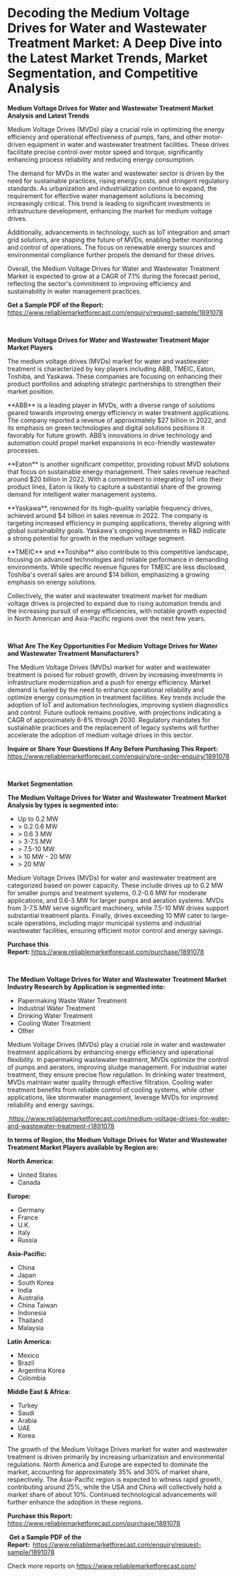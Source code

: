 <p><h1>Decoding the Medium Voltage Drives for Water and Wastewater Treatment Market: A Deep Dive into the Latest Market Trends, Market Segmentation, and Competitive Analysis</h1></p><p><strong>Medium Voltage Drives for Water and Wastewater Treatment Market Analysis and Latest Trends</strong></p>
<p><p>Medium Voltage Drives (MVDs) play a crucial role in optimizing the energy efficiency and operational effectiveness of pumps, fans, and other motor-driven equipment in water and wastewater treatment facilities. These drives facilitate precise control over motor speed and torque, significantly enhancing process reliability and reducing energy consumption.</p><p>The demand for MVDs in the water and wastewater sector is driven by the need for sustainable practices, rising energy costs, and stringent regulatory standards. As urbanization and industrialization continue to expand, the requirement for effective water management solutions is becoming increasingly critical. This trend is leading to significant investments in infrastructure development, enhancing the market for medium voltage drives.</p><p>Additionally, advancements in technology, such as IoT integration and smart grid solutions, are shaping the future of MVDs, enabling better monitoring and control of operations. The focus on renewable energy sources and environmental compliance further propels the demand for these drives.</p><p>Overall, the Medium Voltage Drives for Water and Wastewater Treatment Market is expected to grow at a CAGR of 7.1% during the forecast period, reflecting the sector's commitment to improving efficiency and sustainability in water management practices.</p></p>
<p><strong>Get a Sample PDF of the Report:&nbsp;</strong> <a href="https://www.reliablemarketforecast.com/enquiry/request-sample/1891078?utm_campaign=1108&utm_medium=2&utm_source=Github&utm_content=ia&utm_term=14012025&utm_id=medium-voltage-drives-for-water-and-wastewater-treatment">https://www.reliablemarketforecast.com/enquiry/request-sample/1891078</a></p>
<p>&nbsp;</p>
<p><strong>Medium Voltage Drives for Water and Wastewater Treatment Major Market Players</strong></p>
<p><p>The medium voltage drives (MVDs) market for water and wastewater treatment is characterized by key players including ABB, TMEIC, Eaton, Toshiba, and Yaskawa. These companies are focusing on enhancing their product portfolios and adopting strategic partnerships to strengthen their market position.</p><p>**ABB** is a leading player in MVDs, with a diverse range of solutions geared towards improving energy efficiency in water treatment applications. The company reported a revenue of approximately $27 billion in 2022, and its emphasis on green technologies and digital solutions positions it favorably for future growth. ABB’s innovations in drive technology and automation could propel market expansions in eco-friendly wastewater processes.</p><p>**Eaton** is another significant competitor, providing robust MVD solutions that focus on sustainable energy management. Their sales revenue reached around $20 billion in 2022. With a commitment to integrating IoT into their product lines, Eaton is likely to capture a substantial share of the growing demand for intelligent water management systems.</p><p>**Yaskawa**, renowned for its high-quality variable frequency drives, achieved around $4 billion in sales revenue in 2022. The company is targeting increased efficiency in pumping applications, thereby aligning with global sustainability goals. Yaskawa's ongoing investments in R&D indicate a strong potential for growth in the medium voltage segment.</p><p>**TMEIC** and **Toshiba** also contribute to this competitive landscape, focusing on advanced technologies and reliable performance in demanding environments. While specific revenue figures for TMEIC are less disclosed, Toshiba's overall sales are around $14 billion, emphasizing a growing emphasis on energy solutions.</p><p>Collectively, the water and wastewater treatment market for medium voltage drives is projected to expand due to rising automation trends and the increasing pursuit of energy efficiencies, with notable growth expected in North American and Asia-Pacific regions over the next few years.</p></p>
<p>&nbsp;</p>
<p><strong>What Are The Key Opportunities For Medium Voltage Drives for Water and Wastewater Treatment Manufacturers?</strong></p>
<p><p>The Medium Voltage Drives (MVDs) market for water and wastewater treatment is poised for robust growth, driven by increasing investments in infrastructure modernization and a push for energy efficiency. Market demand is fueled by the need to enhance operational reliability and optimize energy consumption in treatment facilities. Key trends include the adoption of IoT and automation technologies, improving system diagnostics and control. Future outlook remains positive, with projections indicating a CAGR of approximately 6-8% through 2030. Regulatory mandates for sustainable practices and the replacement of legacy systems will further accelerate the adoption of medium voltage drives in this sector.</p></p>
<p><strong>Inquire or Share Your Questions If Any Before Purchasing This Report:</strong> <a href="https://www.reliablemarketforecast.com/enquiry/pre-order-enquiry/1891078?utm_campaign=1108&utm_medium=2&utm_source=Github&utm_content=ia&utm_term=14012025&utm_id=medium-voltage-drives-for-water-and-wastewater-treatment">https://www.reliablemarketforecast.com/enquiry/pre-order-enquiry/1891078</a></p>
<p>&nbsp;</p>
<p><strong>Market Segmentation</strong></p>
<p><strong>The Medium Voltage Drives for Water and Wastewater Treatment Market Analysis by types is segmented into:</strong></p>
<p><ul><li>Up to 0.2 MW</li><li>> 0.2 0.6 MW</li><li>> 0.6 3 MW</li><li>> 3-7.5 MW</li><li>> 7.5-10 MW</li><li>> 10 MW - 20 MW</li><li>> 20 MW</li></ul></p>
<p><p>Medium Voltage Drives (MVDs) for water and wastewater treatment are categorized based on power capacity. These include drives up to 0.2 MW for smaller pumps and treatment systems, 0.2-0.6 MW for moderate applications, and 0.6-3 MW for larger pumps and aeration systems. MVDs from 3-7.5 MW serve significant machinery, while 7.5-10 MW drives support substantial treatment plants. Finally, drives exceeding 10 MW cater to large-scale operations, including major municipal systems and industrial wastewater facilities, ensuring efficient motor control and energy savings.</p></p>
<p><strong>Purchase this Report:&nbsp;</strong><a href="https://www.reliablemarketforecast.com/purchase/1891078?utm_campaign=1108&utm_medium=2&utm_source=Github&utm_content=ia&utm_term=14012025&utm_id=medium-voltage-drives-for-water-and-wastewater-treatment">https://www.reliablemarketforecast.com/purchase/1891078</a></p>
<p>&nbsp;</p>
<p><strong>The Medium Voltage Drives for Water and Wastewater Treatment Market Industry Research by Application is segmented into:</strong></p>
<p><ul><li>Papermaking Waste Water Treatment</li><li>Industrial Water Treatment</li><li>Drinking Water Treatment</li><li>Cooling Water Treatment</li><li>Other</li></ul></p>
<p><p>Medium Voltage Drives (MVDs) play a crucial role in water and wastewater treatment applications by enhancing energy efficiency and operational flexibility. In papermaking wastewater treatment, MVDs optimize the control of pumps and aerators, improving sludge management. For industrial water treatment, they ensure precise flow regulation. In drinking water treatment, MVDs maintain water quality through effective filtration. Cooling water treatment benefits from reliable control of cooling systems, while other applications, like stormwater management, leverage MVDs for improved reliability and energy savings.</p></p>
<p><a href="https://www.reliablemarketforecast.com/medium-voltage-drives-for-water-and-wastewater-treatment-r1891078?utm_campaign=1108&utm_medium=2&utm_source=Github&utm_content=ia&utm_term=14012025&utm_id=medium-voltage-drives-for-water-and-wastewater-treatment">&nbsp;https://www.reliablemarketforecast.com/medium-voltage-drives-for-water-and-wastewater-treatment-r1891078</a></p>
<p><strong>In terms of Region, the Medium Voltage Drives for Water and Wastewater Treatment Market Players available by Region are:</strong></p>
<p>
    <p> <strong> North America: </strong>
        <ul>
            <li>United States</li>
            <li>Canada</li>
        </ul>
        </p> 
    <p> <strong> Europe: </strong>
        <ul>
            <li>Germany</li>
            <li>France</li>
            <li>U.K.</li>
            <li>Italy</li>
            <li>Russia</li>
        </ul>
        </p> 
    <p> <strong> Asia-Pacific: </strong>
        <ul>
            <li>China</li>
            <li>Japan</li>
            <li>South Korea</li>
            <li>India</li>
            <li>Australia</li>
            <li>China Taiwan</li>
            <li>Indonesia</li>
            <li>Thailand</li>
            <li>Malaysia</li>
        </ul>
        </p> 
    <p> <strong> Latin America: </strong>
        <ul>
            <li>Mexico</li>
            <li>Brazil</li>
            <li>Argentina Korea</li>
            <li>Colombia</li>
        </ul>
        </p> 
    <p> <strong> Middle East & Africa: </strong>
        <ul>
            <li>Turkey</li>
            <li>Saudi</li>
            <li>Arabia</li>
            <li>UAE</li>
            <li>Korea</li>
        </ul>
    </p>
    </p>
<p><p>The growth of the Medium Voltage Drives market for water and wastewater treatment is driven primarily by increasing urbanization and environmental regulations. North America and Europe are expected to dominate the market, accounting for approximately 35% and 30% of market share, respectively. The Asia-Pacific region is expected to witness rapid growth, contributing around 25%, while the USA and China will collectively hold a market share of about 10%. Continued technological advancements will further enhance the adoption in these regions.</p></p>
<p><strong>Purchase this Report: </strong><a href="https://www.reliablemarketforecast.com/purchase/1891078?utm_campaign=1108&utm_medium=2&utm_source=Github&utm_content=ia&utm_term=14012025&utm_id=medium-voltage-drives-for-water-and-wastewater-treatment">https://www.reliablemarketforecast.com/purchase/1891078</a></p>
<p>&nbsp;<strong>Get a Sample PDF of the Report:&nbsp;&nbsp;</strong><a href="https://www.reliablemarketforecast.com/enquiry/request-sample/1891078?utm_campaign=1108&utm_medium=2&utm_source=Github&utm_content=ia&utm_term=14012025&utm_id=medium-voltage-drives-for-water-and-wastewater-treatment">https://www.reliablemarketforecast.com/enquiry/request-sample/1891078</a></p>
<p><strong></strong></p>
<p>Check more reports on <a href="https://www.reliablemarketforecast.com/?utm_campaign=1108&utm_medium=2&utm_source=Github&utm_content=ia&utm_term=14012025&utm_id=medium-voltage-drives-for-water-and-wastewater-treatment">https://www.reliablemarketforecast.com/</a></p>